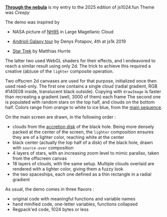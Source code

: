 **[Through the nebula](https://js1024.fun/demos/2025/23/readme)** is my entry to the 2025 edition of js1024.fun
Theme was *Creepy*


The demo was inspired by
- NASA picture of [NH95](https://en.wikipedia.org/wiki/Main_sequence#/media/File:LH_95.jpg) in Large Magellanic Cloud

- [Andrioli Galaxy tour](https://js1k.com/2019-x/demo/4238) by Denys Potapov, 4th at js1k 2019

- [Star Trek](https://codepen.io/atzedent/pen/NPKeGYJ) by Matthias Hurrle


The latter two used WebGL shaders for their effects, and I endeavored to reach a similar result using only 2d. The trick to achieve this required a creative (ab)use of the `lighter` composite operation.

Two offscren 2d canvases are used for that purpose, initialized once then used read-only.
The first one contains a single cloud (radial gradient, RGB #140E08 inside, translucent black outside). Copying with `drawImage` is faster than recreating a gradient (well, 3000 of them) each frame
The second one is populated with random stars on the top half, and clouds on the bottom half. Colors range from orange to white to ice blue, from the [main sequence](https://en.wikipedia.org/wiki/Main_sequence).

On the main screen are drawn, in the following order :
- clouds from the [accretion disk](https://en.wikipedia.org/wiki/Accretion_disk) of the black hole. Being more densely packed at the center of the screen, the `lighter` composition ensures they are of a lighter color, reaching white at the center
- black center (actually the top half of a disk) of the black hole, drawn with `source-over` composition 
- 4 layers of stars, with an increasing zoom level to mimic parallax, taken from the offscreen canvas
- 18 layers of clouds, with the same setup. Multiple clouds overlaid are rendered with a lighter color, giving them a fuzzy look
- the two spaceships, each one defined as a thin rectangle in a radial gradient


As usual, the demo comes in three flavors :
 - original code with meaningful functions and variable names
 - hand minified code, one-letter variables, functions collapsed
 - Regpack'ed code, 1024 bytes or less
